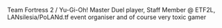 Team Fortress 2 / Yu-Gi-Oh! Master Duel player, Staff Member @ ETF2L, LANsilesia/PoLANd.tf event organiser and of course very toxic gamer

<!--
**suprovsky/suprovsky** is a ✨ _special_ ✨ repository because its `README.md` (this file) appears on your GitHub profile.

Here are some ideas to get you started:

- 🔭 I’m currently working on ...
- 🌱 I’m currently learning ...
- 👯 I’m looking to collaborate on ...
- 🤔 I’m looking for help with ...
- 💬 Ask me about ...
- 📫 How to reach me: ...
- 😄 Pronouns: ...
- ⚡ Fun fact: ...
-->
